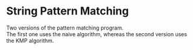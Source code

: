 # String Pattern Matching

Two versions of the pattern matching program. <br/>
The first one uses the naive algorithm, whereas the second version uses the KMP algorithm. 
